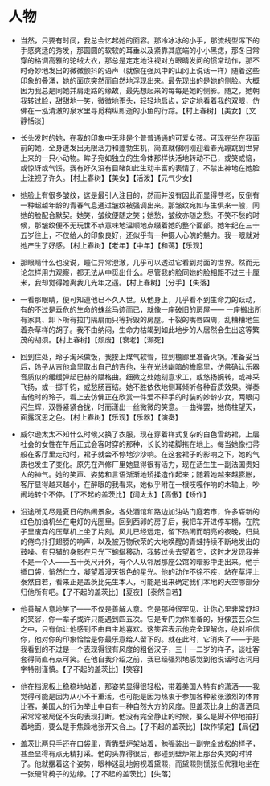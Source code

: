 # 人物

- 当然，只要有时间，我总会忆起她的面容。那冷冰冰的小手，那流线型泻下的手感爽适的秀发，那圆圆的软软的耳垂以及紧靠其底端的小小黑痣，那冬日常穿的格调高雅的驼绒大衣，那总是定定地注视对方眼睛发问的惯常动作，那不时奇妙地发出的微微颤抖的语声（就像在强风中的山冈上说话一样）随着这些印象的叠涌，她的面庞突然而自然地浮现出来。最先现出的是她的侧脸。大概因为我总是同她并肩走路的缘故，最先想起来的每每是她的侧影。随之，她朝我转过脸，甜甜地一笑，微微地歪头，轻轻地启齿，定定地看着我的双眼，仿佛在一泓清澈的泉水里寻觅稍纵即逝的小鱼的行踪。【村上春树】【美女】【文静恬淡】

- 长头发时的她，在我的印象中无非是个普普通通的可爱女孩。可现在坐在我面前的她，全身迸发出无限活力和蓬勃生机，简直就像刚刚迎着春光蹦跳到世界上来的一只小动物。眸子宛如独立的生命体那样快活地转动不已，或笑或恼，或惊讶或气馁。我有好久没有目睹如此生动丰富的表情了，不禁出神地在她脸上注视了许久。【村上春树】【美女】【活泼】【元气少女】

- 她脸上有很多皱纹，这是最引人注目的，然而并没有因此而显得苍老，反倒有一种超越年龄的青春气息通过皱纹被强调出来。那皱纹宛如与生俱来一般，同她的脸配合默契。她笑，皱纹便随之笑；她愁，皱纹亦随之愁。不笑不愁的时候，那皱纹便不无玩世不恭意味地温顺地点缀着她的整个面部。她年纪在三十五岁往上，不仅给人的印象良好，还似乎有一种摄人心魄的魅力。我一眼就对她产生了好感。【村上春树】【老年】【中年】【和蔼】【乐观】

- 那眼睛什么也没说，瞳仁异常澄澈，几乎可以透过它看到对面的世界。然而无论怎样用力观察，都无法从中觅出什么。尽管我的脸同她的脸相距不过三十厘米，我却觉得她离我几光年之遥。【村上春树】【分手】【失落】

- 一看那眼睛，便可知道他已不久人世。从他身上，几乎看不到生命力的跃动，有的不过是垂危的生命的蛛丝马迹而已，就像一座破旧的房屋—— 一座搬出所有家具、卸下所有拉门隔扇而只等拆毁的房屋。干裂的嘴唇四周，乱糟糟地生着杂草样的胡子。我不由纳闷，生命力枯竭到如此地步的人居然会生出这等繁茂的胡须。【村上春树】【颓废】【衰老】【濒死】

- 回到住处，玲子淘米做饭，我接上煤气软管，拉到檐廊里准备火锅。准备妥当后，玲子从吉他盒里取出自己的吉他，坐在光线幽暗的檐廊里，仿佛确认乐器音质似的缓缓弹起巴赫的赋格曲。细微之处她刻意求工，或悠扬婉转，或神采飞扬，或一掷千钧，或愁肠百结。她不胜依依地侧耳倾听各种音质效果。弹奏吉他时的玲子，看上去仿佛正在欣赏一件爱不释手的时装的妙龄少女，两眼闪闪生辉，双唇紧紧合拢，时而漾出一丝微微的笑意。一曲弹罢，她倚柱望天，面露沉思之色。【村上春树】【乐观】【乐器】【演奏】

- 威尔逊太太不知什么时候又换了衣服，现在穿着样式复杂的白色雪纺裙，上层社会的女性在午后正式会客时穿的那种，长长的裙脚拖在地上。每当她像扫帚般在客厅里走动时，裙子就会不停地沙沙响。在这套裙子的影响之下，她的气质也发生了变化。原先在汽修厂里她显得很有活力，现在活生生一副法国贵妇人的神气。她的笑声、姿势和言语渐渐地矫揉造作起来；随着她越来越膨胀，客厅显得越来越小，在醉眼的我看来，她似乎附在一根吱嘎作响的木轴上，吵闹地转个不停。【了不起的盖茨比】【阔太太】【高傲】【矫作】

- 沿途所见尽是夏日的热闹景象，各处酒馆和路边加油站门庭若市，许多崭新的红色加油机坐在电灯的光圈里。回到西卵的房子后，我把车开进停车棚，在院子里废弃的压草机上坐了片刻。风儿已经远走，留下热闹而明亮的夜晚，归巢的倦鸟扑打翅膀的响声，以及被万物欣荣的大地唤醒的青蛙持续不断地发出的鼓噪。有只猫的身影在月光下蜿蜒移动，我转过头去望着它，这时才发现我并不是一个人——五十英尺开外，有个人从邻居那座公馆的暗影中走出来。他手插口袋，悄然伫立，凝望着漫天银色的星光。他的动作不徐不疾，站在草坪上泰然自若，看来正是盖茨比先生本人，可能是出来确定我们本地的天空哪部分归他所有吧。【了不起的盖茨比】【夏夜】【泰然自若】

- 他善解人意地笑了——不仅是善解人意。它是那种很罕见、让你心里非常舒坦的笑容，你一辈子或许只能遇到四五次。它是专门为你准备的，好像芸芸众生之中，只有你让他感到不由自主地喜欢。这笑容表示他完全理解你，绝对相信你，他对你的印象恰恰是你最乐意给人留下的。就在此时，它消失了——于是我看到的不过是一个表现得很有风度的粗俗汉子，三十一二岁的样子，谈吐客套得简直有点可笑。在他自我介绍之前，我已经强烈地感觉到他说话时选词用字特别谨慎。【了不起的盖茨比】【笑容】

- 他在挡泥板上稳稳地站着，那姿势显得很轻松，带着美国人特有的潇洒——我觉得可能是因为从小不干重活，也可能是因为热衷于参加各种紧张激烈的体育比赛，美国人的行为举止中自有一种自然大方的风度。但盖茨比身上的潇洒风采常常被局促不安的表现打断。他没有完全静止的时候，要么是脚不停地拍打着地面，要么是手焦躁地张开又合上。【了不起的盖茨比】【故作镇定】【局促】

- 盖茨比两只手还在口袋里，背靠壁炉架站着，勉强装出一副完全放松的样子，甚至显得有点无精打采。他的头靠得很后，都碰到壁炉架上那台失灵的时钟了。他就摆着这个姿势，眼神迷乱地俯视着黛熙，而黛熙则慌张但优雅地坐在一张硬背椅子的边缘。【了不起的盖茨比】【失落】

